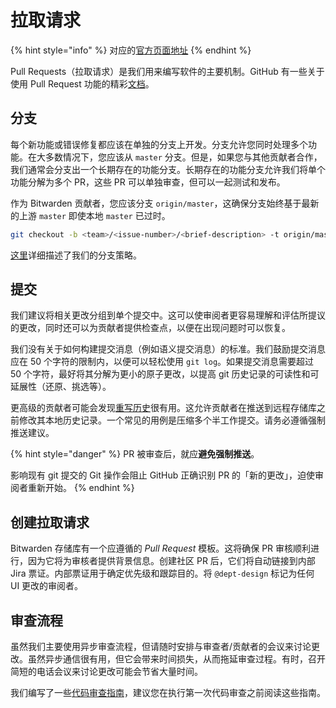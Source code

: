 # 拉取请求

{% hint style="info" %}
对应的[官方页面地址](https://contributing.bitwarden.com/contributing/pull-requests/)
{% endhint %}

Pull Requests（拉取请求）是我们用来编写软件的主要机制。GitHub 有一些关于使用 Pull Request 功能的精彩[文档](https://docs.github.com/en/pull-requests/collaborating-with-pull-requests/proposing-changes-to-your-work-with-pull-requests/about-pull-requests)。

## 分支 <a href="#branch" id="branch"></a>

每个新功能或错误修复都应该在单独的分支上开发。分支允许您同时处理多个功能。在大多数情况下，您应该从 `master` 分支。但是，如果您与其他贡献者合作，我们通常会分支出一个长期存在的功能分支。长期存在的功能分支允许我们将单个功能分解为多个 PR，这些 PR 可以单独审查，但可以一起测试和发布。

作为 Bitwarden 贡献者，您应该分支 `origin/master`，这确保分支始终基于最新的上游 `master` 即使本地 `master` 已过时。

```bash
git checkout -b <team>/<issue-number>/<brief-description> -t origin/master
```

[这里](branching.md)详细描述了我们的分支策略。

## 提交 <a href="#commit" id="commit"></a>

我们建议将相关更改分组到单个提交中。这可以使审阅者更容易理解和评估所提议的更改，同时还可以为贡献者提供检查点，以便在出现问题时可以恢复。

我们没有关于如何构建提交消息（例如语义提交消息）的标准。我们鼓励提交消息应在 50 个字符的限制内，以便可以轻松使用 `git log`。如果提交消息需要超过 50 个字符，最好将其分解为更小的原子更改，以提高 git 历史记录的可读性和可延展性（还原、挑选等）。

更高级的贡献者可能会发现[重写历史](https://git-scm.com/book/en/v2/Git-Tools-Rewriting-History)很有用。这允许贡献者在推送到远程存储库之前修改其本地历史记录。一个常见的用例是压缩多个半工作提交。请务必遵循强制推送建议。

{% hint style="danger" %}
PR 被审查后，就应**避免强制推送**。

影响现有 git 提交的 Git 操作会阻止 GitHub 正确识别 PR 的「新的更改」，迫使审阅者重新开始。
{% endhint %}

## 创建拉取请求 <a href="#creating-a-pull-request" id="creating-a-pull-request"></a>

Bitwarden 存储库有一个应遵循的 _Pull Request_ 模板。这将确保 PR 审核顺利进行，因为它将为审核者提供背景信息。创建社区 PR 后，它们将自动链接到内部 Jira 票证。内部票证用于确定优先级和跟踪目的。将 `@dept-design` 标记为任何 UI 更改的审阅者。

## 审查流程 <a href="#review-process" id="review-process"></a>

虽然我们主要使用异步审查流程，但请随时安排与审查者/贡献者的会议来讨论更改。虽然异步通信很有用，但它会带来时间损失，从而拖延审查过程。有时，召开简短的电话会议来讨论更改可能会节省大量时间。

我们编写了一些[代码审查指南](code-review.md)，建议您在执行第一次代码审查之前阅读这些指南。
